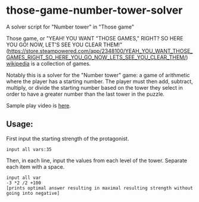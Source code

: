 # those-game-number-tower-solver
A solver script for "Number tower" in "Those game"

Those game, or "YEAH! YOU WANT "THOSE GAMES," RIGHT? SO HERE YOU GO! NOW, LET'S SEE YOU CLEAR THEM!"(https://store.steampowered.com/app/2348100/YEAH_YOU_WANT_THOSE_GAMES_RIGHT_SO_HERE_YOU_GO_NOW_LETS_SEE_YOU_CLEAR_THEM/) [wikipedia](https://en.wikipedia.org/wiki/Those_Games) is a collection of games.

Notably this is a solver for the "Number tower" game: a game of arithmetic where the player has a starting number. The player must then add, subtract, multiply, or divide the starting number based on the tower they select in order to have a greater number than the last tower in the puzzle.

Sample play video is [here](https://www.youtube.com/watch?v=xlA381JOKaI).

## Usage:

First input the starting strength of the protagonist.

```
input all vars:35
```

Then, in each line, input the values from each level of the tower. Separate each item with a space.

```
input all var
-3 *2 /2 +100
[prints optimal answer resulting in maximal resulting strength without going into negative]
```
